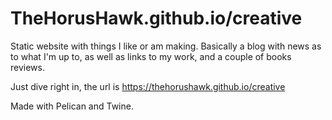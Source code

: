 # TheHorusHawk.github.io/creative
Static website with things I like or am making. Basically a blog with news as to what I'm up to, as well as links to my work, and a couple of books reviews.

Just dive right in, the url is https://thehorushawk.github.io/creative

Made with Pelican and Twine.
